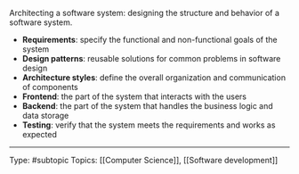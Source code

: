 Architecting a software system: designing the structure and behavior of a software system.

- **Requirements**: specify the functional and non-functional goals of the system
- **Design patterns**: reusable solutions for common problems in software design
- **Architecture styles**: define the overall organization and communication of components
- **Frontend**: the part of the system that interacts with the users
- **Backend**: the part of the system that handles the business logic and data storage
- **Testing**: verify that the system meets the requirements and works as expected
___
Type: #subtopic 
Topics: [[Computer Science]], [[Software development]]

